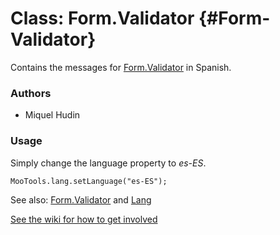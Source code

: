 Class: Form.Validator {#Form-Validator}
=====================================

Contains the messages for [Form.Validator][] in Spanish.

### Authors

* Miquel Hudin

### Usage

Simply change the language property to *es-ES*.

	MooTools.lang.setLanguage("es-ES");

See also: [Form.Validator][] and [Lang][]

[See the wiki for how to get involved](http://wiki.github.com/mootools/mootools-more)

[Form.Validator]: http://www.mootools.net/docs/more/Forms/Form.Validator#Form-Validator
[Lang]: http://www.mootools.net/docs/more/Core/Lang